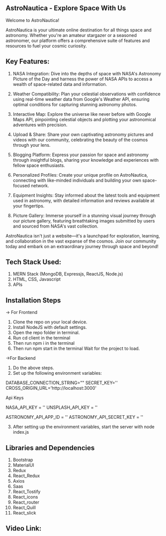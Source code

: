## AstroNautica - Explore Space With Us
Welcome to AstroNautica!

AstroNautica is your ultimate online destination for all things space and astronomy. Whether you're an amateur stargazer or a seasoned astronomer, our platform offers a comprehensive suite of features and resources to fuel your cosmic curiosity.

## Key Features:
1. NASA Integration: Dive into the depths of space with NASA's Astronomy Picture of the Day and harness the power of NASA APIs to access a wealth of space-related data and information.

2. Weather Compatibility: Plan your celestial observations with confidence using real-time weather data from Google's Weather API, ensuring optimal conditions for capturing stunning astronomy photos.

3. Interactive Map: Explore the universe like never before with Google Maps API, pinpointing celestial objects and plotting your astronomical adventures with precision.

4. Upload & Share: Share your own captivating astronomy pictures and videos with our community, celebrating the beauty of the cosmos through your lens.

5. Blogging Platform: Express your passion for space and astronomy through insightful blogs, sharing your knowledge and experiences with fellow space enthusiasts.

6. Personalized Profiles: Create your unique profile on AstroNautica, connecting with like-minded individuals and building your own space-focused network.

7. Equipment Insights: Stay informed about the latest tools and equipment used in astronomy, with detailed information and reviews available at your fingertips.

8. Picture Gallery: Immerse yourself in a stunning visual journey through our picture gallery, featuring breathtaking images submitted by users and sourced from NASA's vast collection.

AstroNautica isn't just a website—it's a launchpad for exploration, learning, and collaboration in the vast expanse of the cosmos. Join our community today and embark on an extraordinary journey through space and beyond!
   


## Tech Stack Used: 
1. MERN Stack (MongoDB, Expressjs, ReactJS, Node.js)
2. HTML, CSS, Javascript
3. APIs



## Installation Steps
-> For Frontend
1. Clone the repo on your local device.
2. Install NodeJS with default settings.
3. Open the repo folder in terminal.
4. Run cd client in the terminal
5. Then run npm i in the terminal
6. Then run npm start in the terminal
Wait for the project to load.

->For Backend
1. Do the above steps.
2. Set up the following environment variables:

DATABASE_CONNECTION_STRING=""
SECRET_KEY=''
CROSS_ORIGIN_URL='http://localhost:3000'


Api Keys 

NASA_API_KEY = ''
UNSPLASH_API_KEY = ''


ASTRONOMY_API_APP_ID = ''
ASTRONOMY_API_SECRET_KEY = ''

3. After setting up the environment variables, start the server with node index.js



## Libraries and Dependencies
1. Bootstrap
2. MaterialUI
3. Redux
4. React_Redux
5. Axios
6. Saas
7. React_Tostify
8. React_icons
9. React_router
10. React_Quill
11. React_slick 




## Video Link:
